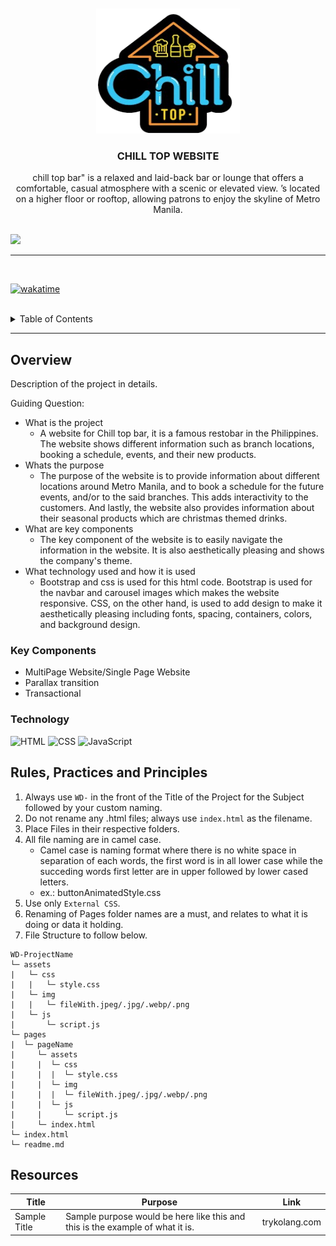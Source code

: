<a name="readme-top">

<br/>

<br />
<div align="center">
  <a href="https://github.com/zyx-0314/">
  <!-- TODO: If you want to add logo or banner you can add it here -->
    <img src="./assets/img/CHILL_TOP_LOGO.png" alt="Logo" width="230" height="200">
  </a>
<!-- TODO: Change Title to the name of the title of your Project -->
  <h3 align="center">CHILL TOP WEBSITE</h3>
</div>
<!-- TODO: Make a short description -->
<div align="center">
chill top bar" is a relaxed and laid-back bar or lounge that offers a comfortable, casual atmosphere with a scenic or elevated view. ’s located on a higher floor or rooftop, allowing patrons to enjoy the skyline of Metro Manila.
</div>

<br />

<!-- TODO: Change the zyx-0314 into your github username  -->
<!-- TODO: Change the WD-Template-Project into the same name of your folder -->
![](https://visit-counter.vercel.app/counter.png?page=zyx-0314/WD-Template-Project)

---

<br />

[![wakatime](https://wakatime.com/badge/user/44aa2fe4-883e-4e54-a6db-3d498604492a/project/2b789fca-8b3f-4f69-805f-ddeb4e7fd7a7.svg)](https://wakatime.com/badge/user/44aa2fe4-883e-4e54-a6db-3d498604492a/project/2b789fca-8b3f-4f69-805f-ddeb4e7fd7a7)

<br />

<!-- TODO: If you want to add more layers for your readme -->
<details>
  <summary>Table of Contents</summary>
  <ol>
    <li>
      <a href="#overview">Overview</a>
      <ol>
        <li>
          <a href="#key-components">Key Components</a>
        </li>
        <li>
          <a href="#technology">Technology</a>
        </li>
      </ol>
    </li>
    <li>
      <a href="#rule,-practices-and-principles">Rules, Practices and Principles</a>
    </li>
    <li>
      <a href="#resources">Resources</a>
    </li>
  </ol>
</details>

---

## Overview

<!-- TODO: To be changed -->
<!-- The following are just sample -->
Description of the project in details.

Guiding Question:
- What is the project
  -   A website for Chill top bar, it is a famous restobar in the Philippines. The website shows different information such as branch locations, booking a schedule, events, and their new products.
- Whats the purpose
  - The purpose of the website is to provide information about different locations around Metro Manila, and to book a schedule for the future events, and/or to the said branches. This adds interactivity to the customers. And lastly, the website also provides information about their seasonal products which are christmas themed drinks.
- What are key components
  - The key component of the website is to easily navigate the information in the website. It is also aesthetically pleasing and shows the company's theme.
- What technology used and how it is used
  - Bootstrap and css is used for this html code. Bootstrap is used for the navbar and carousel images which makes the website responsive. CSS, on the other hand, is used to add design to make it aesthetically pleasing including fonts, spacing, containers, colors, and background design.

### Key Components
<!-- TODO: List of Key Components -->
<!-- The following are just sample -->
- MultiPage Website/Single Page Website
- Parallax transition
- Transactional

### Technology
<!-- TODO: List of Technology Used -->
![HTML](https://img.shields.io/badge/HTML-E34F26?style=for-the-badge&logo=html5&logoColor=white)
![CSS](https://img.shields.io/badge/CSS-1572B6?style=for-the-badge&logo=css3&logoColor=white)
![JavaScript](https://img.shields.io/badge/JavaScript-F7DF1E?style=for-the-badge&logo=javascript&logoColor=white)

## Rules, Practices and Principles
1. Always use `WD-` in the front of the Title of the Project for the Subject followed by your custom naming.
2. Do not rename any .html files; always use `index.html` as the filename.
3. Place Files in their respective folders.
4. All file naming are in camel case.
   - Camel case is naming format where there is no white space in separation of each words, the first word is in all lower case while the succeding words first letter are in upper followed by lower cased letters.
   - ex.: buttonAnimatedStyle.css
5. Use only `External CSS`.
6. Renaming of Pages folder names are a must, and relates to what it is doing or data it holding.
7. File Structure to follow below.

```
WD-ProjectName
└─ assets
|   └─ css
|   |   └─ style.css
|   └─ img
|   |   └─ fileWith.jpeg/.jpg/.webp/.png
|   └─ js
|       └─ script.js
└─ pages
|  └─ pageName
|     └─ assets
|     |  └─ css
|     |  |  └─ style.css
|     |  └─ img
|     |  |  └─ fileWith.jpeg/.jpg/.webp/.png
|     |  └─ js
|     |     └─ script.js
|     └─ index.html
└─ index.html
└─ readme.md
```

## Resources

<!-- TODO: Add References -->
| Title | Purpose | Link |
|-|-|-|
| Sample Title | Sample purpose would be here like this and this is the example of what it is. | trykolang.com |
